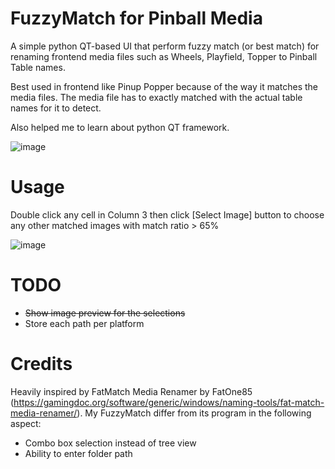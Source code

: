 # FuzzyMatch for Pinball Media

A simple python QT-based UI that perform fuzzy match (or best match) for renaming frontend media files such as Wheels, Playfield, Topper to Pinball Table names.

Best used in frontend like Pinup Popper because of the way it matches the media files. The media file has to exactly matched with the actual table names for it to detect.

Also helped me to learn about python QT framework.

![image](https://github.com/dsync89/fuzzymatch-pinball-media/assets/12208390/1f9afdc7-c510-42b2-95f0-53719fc0e599)


# Usage
Double click any cell in Column 3 then click [Select Image] button to choose any other matched images with match ratio > 65% 

![image](https://github.com/dsync89/fuzzymatch-pinball-media/assets/12208390/b853e0c0-0b2c-4494-ab22-020dcc909a10)

# TODO

- ~~Show image preview for the selections~~
- Store each path per platform

# Credits

Heavily inspired by FatMatch Media Renamer by FatOne85 (https://gamingdoc.org/software/generic/windows/naming-tools/fat-match-media-renamer/). My FuzzyMatch differ from its program in the following aspect:

- Combo box selection instead of tree view
- Ability to enter folder path

